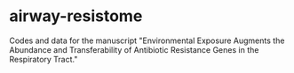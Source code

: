 # airway-resistome
Codes and data for the manuscript "Environmental Exposure Augments the Abundance and Transferability of Antibiotic Resistance Genes in the Respiratory Tract."
